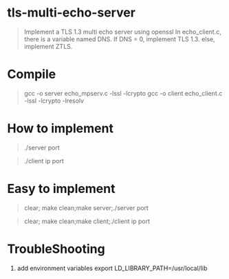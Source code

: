 # tls-multi-echo-server
> Implement a TLS 1.3 multi echo server using openssl
> In echo_client.c, there is a variable named DNS.
> If DNS = 0, implement TLS 1.3.
> else, implement ZTLS.
# Compile
> gcc -o server echo_mpserv.c -lssl -lcrypto
> gcc -o client echo_client.c -lssl -lcrypto -lresolv


# How to implement
> ./server port


> ./client ip port

# Easy to implement
> clear; make clean;make server;./server port

> clear; make clean;make client;./client ip port

# TroubleShooting

1. add environment variables
export LD_LIBRARY_PATH=/usr/local/lib

